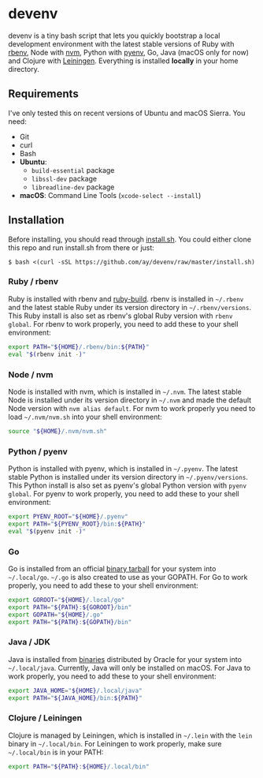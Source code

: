 # devenv

devenv is a tiny bash script that lets you quickly bootstrap a local development environment with the latest stable versions of Ruby with [rbenv](https://github.com/sstephenson/rbenv), Node with [nvm](https://github.com/creationix/nvm), Python with [pyenv](https://github.com/yyuu/pyenv), Go, Java (macOS only for now) and Clojure with [Leiningen](http://leiningen.org/). Everything is installed **locally** in your home directory.

## Requirements

I've only tested this on recent versions of Ubuntu and macOS Sierra. You need:

  * Git
  * curl
  * Bash
  * **Ubuntu**:
    * `build-essential` package
    * `libssl-dev` package
    * `libreadline-dev` package
  * **macOS**: Command Line Tools (`xcode-select --install`)

## Installation

Before installing, you should read through [install.sh](install.sh). You could either clone this repo and run install.sh from there or just:

```
$ bash <(curl -sSL https://github.com/ay/devenv/raw/master/install.sh)
```

### Ruby / rbenv

Ruby is installed with rbenv and [ruby-build](https://github.com/sstephenson/ruby-build). rbenv is installed in `~/.rbenv` and the latest stable Ruby under its version directory in `~/.rbenv/versions`. This Ruby install is also set as rbenv's global Ruby version with `rbenv global`. For rbenv to work properly, you need to add these to your shell environment:

```sh
export PATH="${HOME}/.rbenv/bin:${PATH}"
eval "$(rbenv init -)"
```

### Node / nvm

Node is installed with nvm, which is installed in `~/.nvm`. The latest stable Node is installed under its version directory in `~/.nvm` and made the default Node version with `nvm alias default`. For nvm to work properly you need to load `~/.nvm/nvm.sh` into your shell environment:

```sh
source "${HOME}/.nvm/nvm.sh"
```

### Python / pyenv

Python is installed with pyenv, which is installed in `~/.pyenv`. The latest stable Python is installed under its version directory in `~/.pyenv/versions`. This Python install is also set as pyenv's global Python version with `pyenv global`. For pyenv to work properly, you need to add these to your shell environment:

```sh
export PYENV_ROOT="${HOME}/.pyenv"
export PATH="${PYENV_ROOT}/bin:${PATH}"
eval "$(pyenv init -)"
```

### Go

Go is installed from an official [binary tarball](https://golang.org/dl/) for your system into `~/.local/go`. `~/.go` is also created to use as your GOPATH. For Go to work properly, you need to add these to your shell environment:

```sh
export GOROOT="${HOME}/.local/go"
export PATH="${PATH}:${GOROOT}/bin"
export GOPATH="${HOME}/.go"
export PATH="${PATH}:${GOPATH}/bin"
```

### Java / JDK

Java is installed from [binaries](http://www.oracle.com/technetwork/java/javase/downloads/index.html) distributed by Oracle for your system into `~/.local/java`. Currently, Java will only be installed on macOS. For Java to work properly, you need to add these to your shell environment:

```sh
export JAVA_HOME="${HOME}/.local/java"
export PATH="${JAVA_HOME}/bin:${PATH}"
```

### Clojure / Leiningen

Clojure is managed by Leiningen, which is installed in `~/.lein` with the `lein` binary in `~/.local/bin`. For Leiningen to work properly, make sure `~/.local/bin` is in your PATH:

```sh
export PATH="${PATH}:${HOME}/.local/bin"
```
